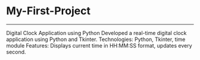 # My-First-Project
----------
Digital Clock Application using Python
    Developed a real-time digital clock application using Python and Tkinter.
    Technologies: Python, Tkinter, time module
    Features: Displays current time in HH:MM:SS format, updates every second.
